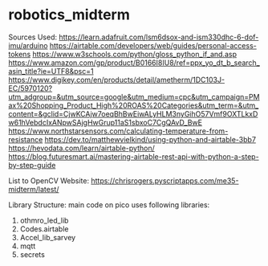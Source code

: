 # robotics_midterm
Sources Used:
https://learn.adafruit.com/lsm6dsox-and-ism330dhc-6-dof-imu/arduino
https://airtable.com/developers/web/guides/personal-access-tokens
https://www.w3schools.com/python/gloss_python_if_and.asp
https://www.amazon.com/gp/product/B0166I8IU8/ref=ppx_yo_dt_b_search_asin_title?ie=UTF8&psc=1
https://www.digikey.com/en/products/detail/ametherm/1DC103J-EC/5970120?utm_adgroup=&utm_source=google&utm_medium=cpc&utm_campaign=PMax%20Shopping_Product_High%20ROAS%20Categories&utm_term=&utm_content=&gclid=CjwKCAjw7oeqBhBwEiwALyHLM3nyGihO57Vmf9OXTLkxDw61hVebdcIxANpwSAjgHwGrup11aS1sbxoC7CgQAvD_BwE
https://www.northstarsensors.com/calculating-temperature-from-resistance
https://dev.to/matthewvielkind/using-python-and-airtable-3bb7
https://hevodata.com/learn/airtable-python/
https://blog.futuresmart.ai/mastering-airtable-rest-api-with-python-a-step-by-step-guide

List to OpenCV Website:
https://chrisrogers.pyscriptapps.com/me35-midterm/latest/

Library Structure:
main code on pico uses following libraries:
1) othmro_led_lib
2) Codes.airtable
3) Accel_lib_sarvey
4) mqtt
5) secrets
